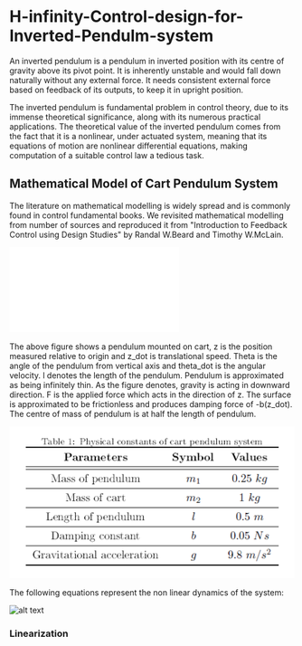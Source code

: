 # H-infinity-Control-design-for-Inverted-Pendulm-system
An inverted pendulum is a pendulum in inverted position with its centre of gravity above its pivot point.
It is inherently unstable and would fall down naturally without any external force. It needs consistent external force based
on feedback of its outputs, to keep it in upright position.

The inverted pendulum is fundamental problem in control theory, due to its immense theoretical significance, along with its numerous practical applications. The theoretical value of the inverted pendulum comes from the fact that it is a nonlinear, under actuated system, meaning that its equations of motion are nonlinear differential equations, making computation of a suitable control law a tedious task.

## Mathematical Model of Cart Pendulum System
The literature on mathematical modelling is widely spread and is commonly found in control fundamental books. We revisited mathematical modelling from number of sources and reproduced it from "Introduction to Feedback Control using Design Studies" by Randal W.Beard and Timothy W.McLain. 

![alt text](freebodydiag.pdf)

The above figure shows a pendulum mounted on cart, z is the position measured relative to origin and z_dot is translational speed. Theta is the angle of the
pendulum from vertical axis and theta_dot is the angular velocity. l denotes the length of the pendulum. Pendulum is approximated as being infinitely thin. As the
figure denotes, gravity is acting in downward direction. F is the applied force which acts in the direction of z. The surface is approximated to be frictionless
and produces damping force of -b(z_dot). The centre of mass of pendulum is at half the length of pendulum.


![alt text](tableforparametervalues.PNG)

The following equations represent the non linear dynamics of the system:

![alt text](nonlineareqPNG)

### Linearization
